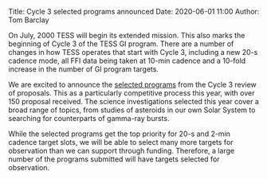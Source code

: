 Title: Cycle 3 selected programs announced
Date: 2020-06-01 11:00
Author: Tom Barclay

On July, 2000 TESS will begin its extended mission. This also marks the beginning of Cycle 3 of the TESS GI program. There are a number of changes in how TESS operates that start with Cycle 3, including a new 20-s cadence mode, all FFI data being taken at 10-min cadence and a 10-fold increase in the number of GI program targets.

We are excited to announce the [selected programs](approved-programs.html) from the Cycle 3 review of proposals. This as a particularly competitive process this year, with over 150 proposal received. The science investigations selected this year cover a broad range of topics, from studies of asteroids in our own Solar System to searching for counterparts of gamma-ray bursts.

While the selected programs get the top priority for 20-s and 2-min cadence target slots, we will be able to select many more targets for observation than we can support through funding. Therefore, a large number of the programs submitted will have targets selected for observation. 

